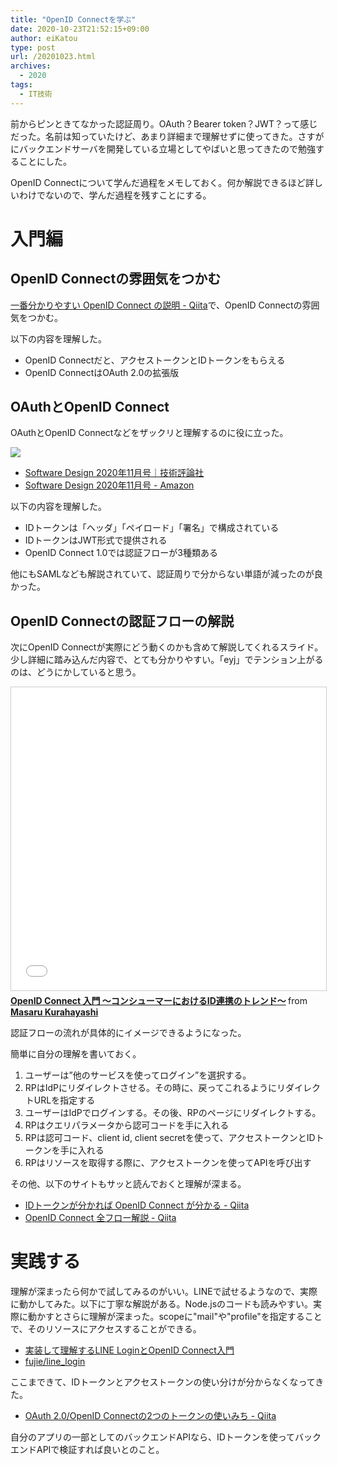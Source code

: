 ```yaml
---
title: "OpenID Connectを学ぶ"
date: 2020-10-23T21:52:15+09:00
author: eiKatou
type: post
url: /20201023.html
archives:
  - 2020
tags:
  - IT技術
---
```


前からピンときてなかった認証周り。OAuth？Bearer token？JWT？って感じだった。名前は知っていたけど、あまり詳細まで理解せずに使ってきた。さすがにバックエンドサーバを開発している立場としてやばいと思ってきたので勉強することにした。

OpenID Connectについて学んだ過程をメモしておく。何か解説できるほど詳しいわけでないので、学んだ過程を残すことにする。

<!--more-->

# 入門編
## OpenID Connectの雰囲気をつかむ
[一番分かりやすい OpenID Connect の説明 - Qiita](https://qiita.com/TakahikoKawasaki/items/498ca08bbfcc341691fe)で、OpenID Connectの雰囲気をつかむ。

以下の内容を理解した。
- OpenID Connectだと、アクセストークンとIDトークンをもらえる
- OpenID ConnectはOAuth 2.0の拡張版

## OAuthとOpenID Connect
OAuthとOpenID Connectなどをザックリと理解するのに役に立った。

<a href="https://www.amazon.co.jp/Software-Design-%E3%82%BD%E3%83%95%E3%83%88%E3%82%A6%E3%82%A7%E3%82%A2%E3%83%87%E3%82%B6%E3%82%A4%E3%83%B3-2020%E5%B9%B411%E6%9C%88%E5%8F%B7-%E9%9B%91%E8%AA%8C-ebook/dp/B08KSQ2FB5/ref=as_li_ss_il?__mk_ja_JP=%E3%82%AB%E3%82%BF%E3%82%AB%E3%83%8A&crid=15ESZPZB6YPDP&dchild=1&keywords=software+design&qid=1603458596&sprefix=softwa,aps,325&sr=8-1&linkCode=li3&tag=eikatou-22&linkId=3a52d9f68be375e8d9a7af390858c4a9&language=ja_JP" target="_blank"><img border="0" src="//ws-fe.amazon-adsystem.com/widgets/q?_encoding=UTF8&ASIN=B08KSQ2FB5&Format=_SL250_&ID=AsinImage&MarketPlace=JP&ServiceVersion=20070822&WS=1&tag=eikatou-22&language=ja_JP" ></a><img src="https://ir-jp.amazon-adsystem.com/e/ir?t=eikatou-22&language=ja_JP&l=li3&o=9&a=B08KSQ2FB5" width="1" height="1" border="0" alt="" style="border:none !important; margin:0px !important;" />
- [Software Design 2020年11月号｜技術評論社](https://gihyo.jp/magazine/SD/archive/2020/202011)
- [Software Design 2020年11月号 - Amazon](https://amzn.to/2FTKuVx)

以下の内容を理解した。
- IDトークンは「ヘッダ」「ペイロード」「署名」で構成されている
- IDトークンはJWT形式で提供される
- OpenID Connect 1.0では認証フローが3種類ある

他にもSAMLなども解説されていて、認証周りで分からない単語が減ったのが良かった。


## OpenID Connectの認証フローの解説
次にOpenID Connectが実際にどう動くのかも含めて解説してくれるスライド。少し詳細に踏み込んだ内容で、とても分かりやすい。「eyj」でテンション上がるのは、どうにかしていると思う。
<iframe src="//www.slideshare.net/slideshow/embed_code/key/DAgcEe0YyhsunB" width="595" height="485" frameborder="0" marginwidth="0" marginheight="0" scrolling="no" style="border:1px solid #CCC; border-width:1px; margin-bottom:5px; max-width: 100%;" allowfullscreen> </iframe> <div style="margin-bottom:5px"> <strong> <a href="//www.slideshare.net/kura_lab/openid-connect-id" title="OpenID Connect 入門 〜コンシューマーにおけるID連携のトレンド〜" target="_blank">OpenID Connect 入門 〜コンシューマーにおけるID連携のトレンド〜</a> </strong> from <strong><a href="https://www.slideshare.net/kura_lab" target="_blank">Masaru Kurahayashi</a></strong> </div>

認証フローの流れが具体的にイメージできるようになった。

簡単に自分の理解を書いておく。
1. ユーザーは”他のサービスを使ってログイン”を選択する。
1. RPはIdPにリダイレクトさせる。その時に、戻ってこれるようにリダイレクトURLを指定する
1. ユーザーはIdPでログインする。その後、RPのページにリダイレクトする。
1. RPはクエリパラメータから認可コードを手に入れる
1. RPは認可コード、client id, client secretを使って、アクセストークンとIDトークンを手に入れる
1. RPはリソースを取得する際に、アクセストークンを使ってAPIを呼び出す

その他、以下のサイトもサッと読んでおくと理解が深まる。
- [IDトークンが分かれば OpenID Connect が分かる - Qiita](https://qiita.com/TakahikoKawasaki/items/8f0e422c7edd2d220e06)
- [OpenID Connect 全フロー解説 - Qiita](https://qiita.com/TakahikoKawasaki/items/4ee9b55db9f7ef352b47)

# 実践する
理解が深まったら何かで試してみるのがいい。LINEで試せるようなので、実際に動かしてみた。以下に丁寧な解説がある。Node.jsのコードも読みやすい。実際に動かすとさらに理解が深まった。scopeに"mail"や"profile"を指定することで、そのリソースにアクセスすることができる。

- [実装して理解するLINE LoginとOpenID Connect入門](https://www.slideshare.net/naohiro.fujie/line-loginopenid-connect?from_action=save)
- [fujie/line_login](https://github.com/fujie/line_login)

ここまできて、IDトークンとアクセストークンの使い分けが分からなくなってきた。
- [OAuth 2.0/OpenID Connectの2つのトークンの使いみち - Qiita](https://qiita.com/wadahiro/items/ad36c7932c6627149873)

自分のアプリの一部としてのバックエンドAPIなら、IDトークンを使ってバックエンドAPIで検証すれば良いとのこと。

